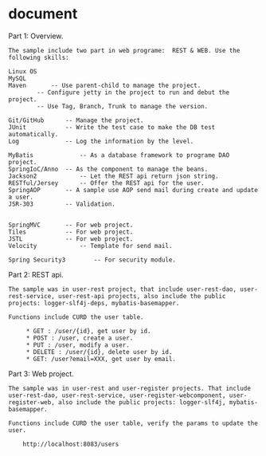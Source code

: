 document
========


Part 1: Overview.

	The sample include two part in web programe:  REST & WEB. Use the following skills:

	Linux OS
	MySQL
	Maven   	-- Use parent-child to manage the project. 
			-- Configure jetty in the project to run and debut the project.
			-- Use Tag, Branch, Trunk to manage the version.
	
	Git/GitHub  	-- Manage the project.
	JUnit   		-- Write the test case to make the DB test automatically.
	Log     		-- Log the information by the level.
	
	MyBatis 			-- As a database framework to programe DAO project.
	SpringIoC/Anno 	-- As the component to manage the beans.
	Jackson2       		-- Let the REST api return json string.
	RESTful/Jersey  	-- Offer the REST api for the user.
	SpringAOP		-- A sample use AOP send mail during create and update a user.
	JSR-303			-- Validation.
	
	
	SpringMVC		-- For web project.
	Tiles			-- For web project.
	JSTL  			-- For web project.
	Velocity    		-- Template for send mail.
	
	Spring Security3        -- For security module.
	

Part 2: REST api.

	The sample was in user-rest project, that include user-rest-dao, user-rest-service, user-rest-api projects, also include the public projects: logger-slf4j-deps, mybatis-basemapper.
	
	Functions include CURD the user table. 

		 * GET : /user/{id}, get user by id.
		 * POST : /user, create a user.
		 * PUT : /user, modify a user.
		 * DELETE : /user/{id}, delete user by id.
		 * GET: /user?email=XXX, get user by email.


Part 3: Web project.

	The sample was in user-rest and user-register projects. That include user-rest-dao, user-rest-service, user-register-webcomponent, user-register-web, also include the public projects: logger-slf4j, mybatis-basemapper. 
	
	Functions include CURD the user table, verify the params to update the user.

		http://localhost:8083/users
